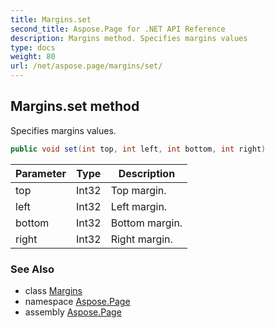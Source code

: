 ```yaml
---
title: Margins.set
second_title: Aspose.Page for .NET API Reference
description: Margins method. Specifies margins values
type: docs
weight: 80
url: /net/aspose.page/margins/set/
---
```

## Margins.set method

Specifies margins values.

```csharp
public void set(int top, int left, int bottom, int right)
```

| Parameter | Type | Description |
| --- | --- | --- |
| top | Int32 | Top margin. |
| left | Int32 | Left margin. |
| bottom | Int32 | Bottom margin. |
| right | Int32 | Right margin. |

### See Also

* class [Margins](../)
* namespace [Aspose.Page](../../margins/)
* assembly [Aspose.Page](../../../)


